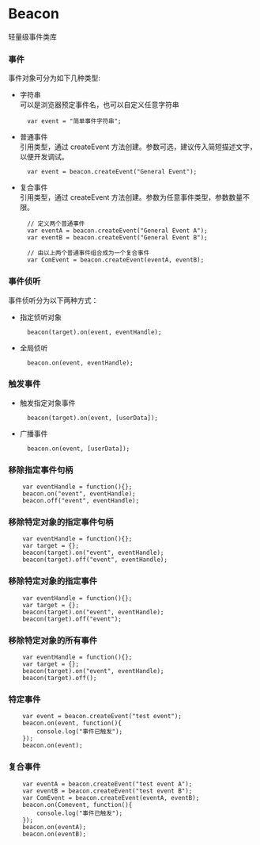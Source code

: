 Beacon
======

轻量级事件类库

### 事件  
事件对象可分为如下几种类型:  
* 字符串  
    可以是浏览器预定事件名，也可以自定义任意字符串

        var event = "简单事件字符串"; 
* 普通事件      
    引用类型，通过 createEvent 方法创建。参数可选，建议传入简短描述文字，以便开发调试。

        var event = beacon.createEvent("General Event");
   
* 复合事件      
    引用类型，通过 createEvent 方法创建。参数为任意事件类型，参数数量不限。

        // 定义两个普通事件
        var eventA = beacon.createEvent("General Event A");
        var eventB = beacon.createEvent("General Event B");
        
        // 由以上两个普通事件组合成为一个复合事件
        var ComEvent = beacon.createEvent(eventA, eventB);
        
### 事件侦听
事件侦听分为以下两种方式：
* 指定侦听对象 

        beacon(target).on(event, eventHandle);
        
* 全局侦听 

        beacon.on(event, eventHandle);        

### 触发事件

* 触发指定对象事件

        beacon(target).on(event, [userData]);
        
* 广播事件

        beacon.on(event, [userData]);
        
### 移除指定事件句柄
        var eventHandle = function(){};
        beacon.on("event", eventHandle);        
        beacon.off("event", eventHandle);
        
### 移除特定对象的指定事件句柄
        var eventHandle = function(){};
        var target = {};
        beacon(target).on("event", eventHandle);        
        beacon(target).off("event", eventHandle);        
        
### 移除特定对象的指定事件
        var eventHandle = function(){};
        var target = {};
        beacon(target).on("event", eventHandle);        
        beacon(target).off("event");                
        
### 移除特定对象的所有事件
        var eventHandle = function(){};
        var target = {};
        beacon(target).on("event", eventHandle);        
        beacon(target).off();                        
        
### 特定事件
        var event = beacon.createEvent("test event");
        beacon.on(event, function(){
            console.log("事件已触发");
        });
        beacon.on(event);
        
### 复合事件
        var eventA = beacon.createEvent("test event A");
        var eventB = beacon.createEvent("test event B");
        var ComEvent = beacon.createEvent(eventA, eventB);
        beacon.on(Comevent, function(){
            console.log("事件已触发");
        });
        beacon.on(eventA);
        beacon.on(eventB);